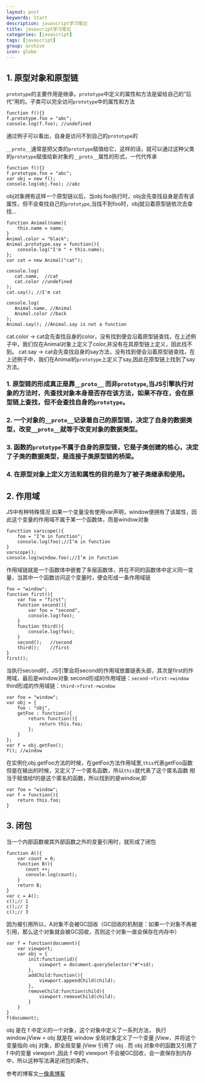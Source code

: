```yaml
---
layout: post
keywords: Start
description: javascript学习笔记
title: javascript学习笔记
categories: [javascript]
tags: [javascript]
group: archive
icon: globe
---
```





## 1. 原型对象和原型链
`prototype`的主要作用是继承，`prototype`中定义的属性和方法是留给自己的“后代”用的。子类可以完全访问`prototype`中的属性和方法

    function f(){}
    f.prototype.foo = "abc";
    console.log(f.foo); //undefined

通过例子可以看出，自身是访问不到自己的`prototype`的

`__proto__`通常是把父类的`prototype`赋值给它，这样的话，就可以通过这种父类的`prototype`赋值给新对象的`__proto__`属性的形式，一代代传承

    function f(){}
    f.prototype.foo = "abc";
    var obj = new f();
    console.log(obj.foo); //abc

obj对象拥有这样一个原型链以后，当obj.foo执行时，obj会先查找自身是否有该属性，但不会查找自己的`prototype`,当找不到foo时，obj就沿着原型链依次去查找...


    function Animal(name){
        this.name = name;
    }
    Animal.color = "black";
    Animal.prototype.say = function(){
        console.log("I'm " + this.name);
    };
    var cat = new Animal("cat");

    console.log(
       cat.name,  //cat
       cat.color //undefined
    );
    cat.say(); //I'm cat

    console.log(
       Animal.name, //Animal
       Animal.color //back
    );
    Animal.say(); //Animal.say is not a function

cat.color -> cat会先查找自身的color，没有找到便会沿着原型链查找，在上述例子中，我们仅在Animal对象上定义了color,并没有在其原型链上定义，因此找不到。
cat.say -> cat会先查找自身的say方法，没有找到便会沿着原型链查找，在上述例子中，我们在Animal的`prototype`上定义了say,因此在原型链上找到了say方法。


### 1. 原型链的形成真正是靠`__proto__` 而非`prototype`,当JS引擎执行对象的方法时，先查找对象本身是否存在该方法，如果不存在，会在原型链上查找，但不会查找自身的`prototype`。
### 2. 一个对象的`__proto__`记录着自己的原型链，决定了自身的数据类型，改变`__proto__`就等于改变对象的数据类型。
### 3. 函数的`prototype`不属于自身的原型链，它是子类创建的核心，决定了子类的数据类型，是连接子类原型链的桥梁。
### 4. 在原型对象上定义方法和属性的目的是为了被子类继承和使用。


## 2. 作用域
JS中有种特殊情况
如果一个变量没有使用var声明，window便拥有了该属性，因此这个变量的作用域不属于某一个函数体，而是window对象

    functtion varscope(){
        foo = "I‘m in function";
        console.log(foo);//I‘m in function
    }
    varscope();
    console.log(window.foo);//I‘m in function

作用域链就是一个函数体中嵌套了多层函数体，并在不同的函数体中定义同一变量，当其中一个函数访问这个变量时，便会形成一条作用域链

    foo = "window";
    function first(){
        var foo = "first";
        function second(){
            var foo = "second",
            console.log(foo);
        }
        function third(){
            console.log(foo);
        }
        second();   //second
        third();    //first
    }
    first();

当执行second时，JS引擎会将second的作用域放置链表头部，其次是first的作用域，最后是window对象
second形成的作用域链：`second->first->window`
third形成的作用域链：`third->first->window`

    var foo = "window";
    var obj = {
        foo : "obj",
        getFoo : function(){
            return function(){
                return this.foo;
            };
        }
    };
    var f = obj.getFoo();
    f(); //window
    
在实例化obj.getFoo方法的时候，在getFoo方法作用域里,`this`代表getFoo函数
但是在输出的时候，又定义了一个匿名函数，所以`this`就代表了这个匿名函数
相当于赋值给f的是这个匿名的函数，所以找到的是window,即

    var foo = "window";
    var f = function(){
        return this.foo;
    }


## 3. 闭包
当一个内部函数被其外部函数之外的变量引用时，就形成了闭包

    function A(){
        var count = 0;
        function B(){
           count ++;
           console.log(count);
        }
        return B;
    }
    var c = A();
    c();// 1
    c();// 2
    c();// 3

因为被引用所以，A对象不会被GC回收（GC回收的机制是：如果一个对象不再被引用，那么这个对象就会被GC回收，否则这个对象一直会保存在内存中）

    var f = function(document){
        var viewport;
        var obj = {
            init:function(id){
                viewport = document.querySelector("#"+id);
            },
            addChild:function(){
                viewport.appendChild(child);
            },
            removeChild:function(child){
                viewport.removeChild(child);
            }
        }
    }
    f(document);
    
obj 是在 f 中定义的一个对象，这个对象中定义了一系列方法， 执行window.jView = obj 就是在 window 全局对象定义了一个变量 jView，并将这个变量指向 obj 对象，即全局变量 jView 引用了 obj . 而 obj 对象中的函数又引用了 f 中的变量 viewport ,因此 f 中的 viewport 不会被GC回收，会一直保存到内存中，所以这种写法满足闭包的条件。



参考的博客文[一像素博客](http://www.cnblogs.com/onepixel/)
